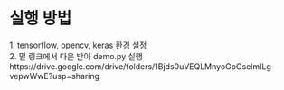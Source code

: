 <h1>실행 방법</h1>
1. tensorflow, opencv, keras 환경 설정<br>
2. 밑 링크에서 다운 받아 demo.py 실행<br>
https://drive.google.com/drive/folders/1Bjds0uVEQLMnyoGpGselmILg-vepwWwE?usp=sharing
